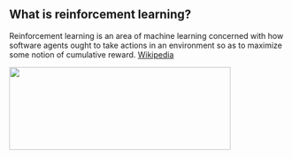 ## What is reinforcement learning?
Reinforcement learning is an area of machine learning concerned with how software agents ought to take actions in an environment so as to maximize some notion of cumulative reward. [Wikipedia](https://en.wikipedia.org/wiki/Reinforcement_learning)

<img src="https://images.ecosia.org/lisjdPOy_rATnKdUqSj2IFDjD_I=/0x390/smart/https%3A%2F%2Fi.stack.imgur.com%2FeoeSq.png" width="400px" height="150px">